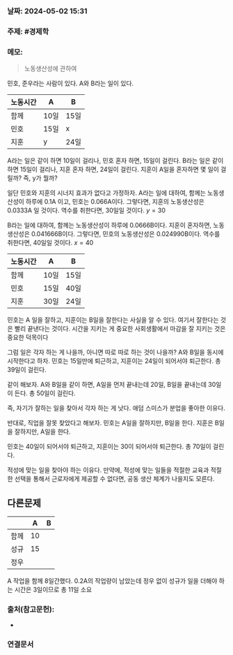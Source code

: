 ### 날짜: 2024-05-02 15:31

### 주제: #경제학

### 메모:
> 노동생산성에 관하여

민호, 준우라는 사람이 있다.
A와 B라는 일이 있다.


| 노동시간 | A   | B   |
| ---- | --- | --- |
| 함께   | 10일 | 15일 |
| 민호   | 15일 | x   |
| 지훈   | y   | 24일 |

A라는 일은 같이 하면 10일이 걸리나, 민호 혼자 하면, 15일이 걸린다.
B라는 일은 같이 하면 15일이 걸리나, 지훈 혼자 하면, 24일이 걸린다.
지훈이 A일을 혼자하면 몇 일이 걸릴까? 즉, y가 뭘까?

일단 민호와 지훈의 시너지 효과가 없다고 가정하자.
A라는 일에 대하여, 함께는 노동생산성이 하루에 0.1A 이고, 민호는 0.066A이다. 
그렇다면, 지훈의 노동생산성은 0.0333A 일 것이다. 역수를 취한다면, 30일일 것이다.
$y = 30$

B라는 일에 대하여, 함께는 노동생산성이 하루에 0.0666B이다.
지훈이 혼자하면, 노동생산성은 0.041666B이다.
그렇다면, 민호의 노동생산성은 0.024990B이다. 역수를 취한다면, 40일일 것이다.
$x=40$


| 노동시간 | A   | B   |
| ---- | --- | --- |
| 함께   | 10일 | 15일 |
| 민호   | 15일 | 40일 |
| 지훈   | 30일 | 24일 |

민호는 A 일을 잘하고, 
지훈이는 B일을 잘한다는 사실을 알 수 있다.
여기서 잘한다는 것은 빨리 끝낸다는 것이다. 시간을 지키는 게 중요한 사회생활에서 마감을 잘 지키는 것은 중요한 덕목이다

그럼 일은 각자 하는 게 나을까, 아니면 따로 따로 하는 것이 나을까?
A와 B일을 동시에 시작한다고 하자.
민호는 15일만에 퇴근하고, 지훈이는 24일이 되어서야 퇴근한다.
총 39일이 걸린다.

같이 해보자.
A와 B일을 같이 하면, A일을 먼저 끝내는데 20일, B일을 끝내는데 30일이 든다.
총 50일이 걸린다.

즉, 자기가 잘하는 일을 찾아서 각자 하는 게 낫다. 애덤 스미스가 분업을 좋아한 이유다.

반대로, 직업을 잘못 찾았다고 해보자.
민호는 A일을 잘하지만, B일을 한다. 지훈은 B일을 잘하지만, A일을 한다.

민호는 40일이 되어서야 퇴근하고, 지훈이는 30이 되어서야 퇴근한다.
총 70일이 걸린다.

적성에 맞는 일을 찾아야 하는 이유다. 만약에, 적성에 맞는 일들을 적절한 교육과 적절한 선택을 통해서 근로자에게 제공할 수 없다면, 공동  생산 체계가 나을지도 모른다.

## 다른문제


|     | A   | B   |
| --- | --- | --- |
| 함께  | 10  |     |
| 성규  | 15  |     |
| 정우  |     |     |

A 작업을 함께 8일간했다. 0.2A의 작업량이 남았는데 정우 없이 성규가 일을 더해야 하는 시간은   3일이므로 총 11일 소요

### 출처(참고문헌):
- 

### 연결문서
